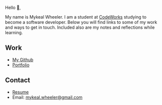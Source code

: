 Hello 👋, 

My name is Mykeal Wheeler. I am a student at [CodeWorks](https://boisecodeworks.com) studying to become a software developer. Below you will find links to some of my work and ways to get in touch. Included also are my notes and reflections while learning. 

## Work

  + [My Github](https://github.com/mykealw)
  + [Portfolio](https://mykealw.github.io/)

## Contact

  + [Resume](https://mykealw.github.io/resume)
  + Email: mykeal.wheeler@gmail.com
  
